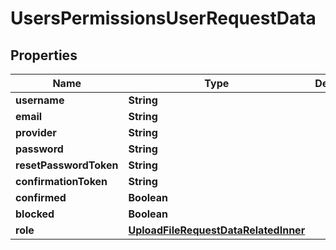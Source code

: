

# UsersPermissionsUserRequestData


## Properties

| Name | Type | Description | Notes |
|------------ | ------------- | ------------- | -------------|
|**username** | **String** |  |  |
|**email** | **String** |  |  |
|**provider** | **String** |  |  [optional] |
|**password** | **String** |  |  [optional] |
|**resetPasswordToken** | **String** |  |  [optional] |
|**confirmationToken** | **String** |  |  [optional] |
|**confirmed** | **Boolean** |  |  [optional] |
|**blocked** | **Boolean** |  |  [optional] |
|**role** | [**UploadFileRequestDataRelatedInner**](UploadFileRequestDataRelatedInner.md) |  |  [optional] |



